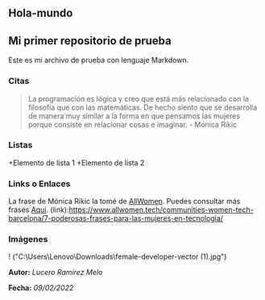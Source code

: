 ## Hola-mundo ##
## **Mi primer repositorio de prueba** ##
Este es mi archivo de prueba con lenguaje Markdown. 

### Citas ###
> La programación es lógica y creo que está más relacionado con la filosofía que con las matemáticas. De hecho siento que se desarrolla de manera muy similar a la forma en que pensamos las mujeres porque consiste en relacionar cosas e imaginar. - Mónica Rikic

### Listas ###
+Elemento de lista 1
+Elemento de lista 2

### Links o Enlaces ###
La frase de Mónica Rikic la tomé de [AllWomen](link).
Puedes consultar más frases [Aquí](link).
(link):https://www.allwomen.tech/communities-women-tech-barcelona/7-poderosas-frases-para-las-mujeres-en-tecnologia/

### Imágenes ###
! ("C:\Users\Lenovo\Downloads\female-developer-vector (1).jpg")

**Autor:** *Lucero Ramírez Melo*

**Fecha:** *09/02/2022*
